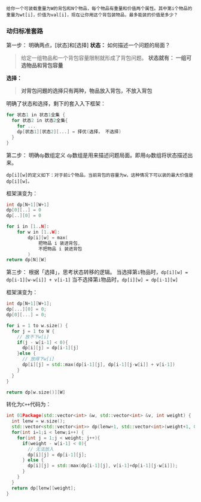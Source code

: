 ```
给你一个可装载重量为W的背包和N个物品，每个物品有重量和价值两个属性。其中第i个物品的重量为wt[i]，价值为val[i]，现在让你用这个背包装物品，最多能装的价值是多少？
```
### 动归标准套路
第一步： 明确两点，[状态]和[选择]
**状态：**
如何描述一个问题的局面？
> 给定一组物品和一个背包容量限制就形成了背包问题。
> **状态就有： 一组可选物品和背包容量**

**选择：**
> **对背包问题的选择只有两种，物品放入背包，不放入背包**

明确了状态和选择，剩下的套入入下框架：
```cpp
for 状态1 in 状态1全集 {
  for 状态2 in 状态2全集{
    for ...
    dp[状态1][状态2][...] = 择优(选择， 不选择)
  }
}
```
第二步： 明确`dp`数组定义
`dp`数组是用来描述问题局面。即用`dp`数组将状态描述出来。
```
dp[i][w]的定义如下：对于前i个物品，当前背包的容量为w，这种情况下可以装的最大价值是dp[i][w]。
```
框架演变为：
```cpp
int dp[N+1][W+1]
dp[0][..] = 0
dp[..][0] = 0

for i in [1..N]:
    for w in [1..W]:
        dp[i][w] = max(
            把物品 i 装进背包,
            不把物品 i 装进背包
        )
return dp[N][W]
```
第三步： 根据「选择」，思考状态转移的逻辑。
当选择第`i`物品时，`dp[i][w] = dp[i-1][w-w[i]] + v[i-1]`
当不选择第`i`物品时，`dp[i][w] = dp[i-1][w]`

框架演变为：
```cpp
int dp[N+1][W+1];
dp[...][0] = 0;
dp[0][...] = 0;

for i = 1 to w.size() {
  for j = 1 to W {
    // 放不下w[i]
    if(j - w[i-1] < 0){
      dp[i][j] = dp[i-1][j]
    }else {
      // 放得下w[i]
      dp[i][j] = std::max(dp[i-1][j], dp[i-1][j-w[i]] + v[i-1])
    }
  }
}

return dp[w.size()][W]
```
转化为`C++`代码为：
```cpp
int 01Package(std::vector<int> &w, std::vector<int> &v, int weight) {
  int lenw = w.size();
  std::vector<std::vector<int>> dp(lenw+1, std::vector<int>(weight+1, 0));
  for(int i=1;i < lenw;i++) {
    for(int j = 1;j < weight; j++){
      if(weight - w[i-1] < 0){
        // 无法放入
        dp[i][j] = dp[i-1][j];
      } else {
        dp[i][j] = std::max(dp[i-1][j], v[i-1]+dp[i-1][j-w[i]]);
      }
    }
  }
  return dp[lenw][weight];
}

```

